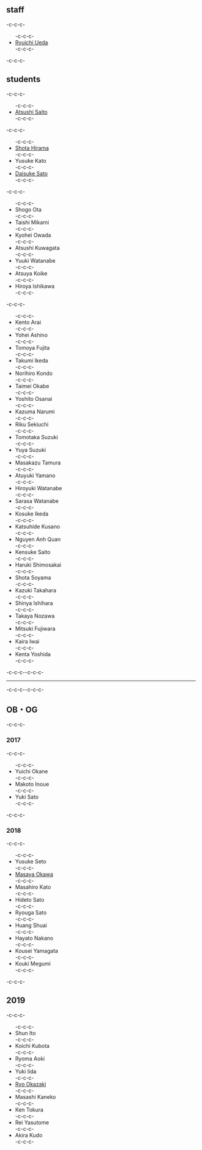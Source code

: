 <h2>staff</h2>-c-c-c-<ul>-c-c-c- 	<li id="ryuichiueda"><a href="http://lab.ueda.asia/?page_id=42">Ryuichi Ueda</a></li>-c-c-c-</ul>-c-c-c-<h2>students</h2>-c-c-c-<ul>-c-c-c- 	<li><a href="http://www.asrobot.me/">Atsushi Saito</a></li>-c-c-c-</ul>-c-c-c-<ul>-c-c-c- 	<li><a href="http://habatafuture.hatenablog.jp/" target="_blank" rel="noopener noreferrer">Shota Hirama</a></li>-c-c-c- 	<li>Yusuke Kato</li>-c-c-c- 	<li><a href="https://tiryoh.com/" target="_blank" rel="noopener noreferrer">Daisuke Sato</a></li>-c-c-c-</ul>-c-c-c-<ul>-c-c-c- 	<li>Shogo Ota</li>-c-c-c- 	<li>Taishi Mikami</li>-c-c-c- 	<li>Kyohei Owada</li>-c-c-c- 	<li>Atsushi Kuwagata</li>-c-c-c- 	<li>Yuuki Watanabe</li>-c-c-c- 	<li>Atsuya Koike</li>-c-c-c- 	<li>Hiroya Ishikawa</li>-c-c-c-</ul>-c-c-c-<ul>-c-c-c- 	<li><span class="s1">Kento Arai</span></li>-c-c-c- 	<li><span class="s1">Yohei Ashino</span></li>-c-c-c- 	<li><span class="s1">Tomoya Fujita</span></li>-c-c-c- 	<li><span class="s1">Takumi Ikeda</span></li>-c-c-c- 	<li>Norihiro Kondo</li>-c-c-c- 	<li><span class="s1">Taimei Okabe</span></li>-c-c-c- 	<li><span class="s1">Yoshito Osanai</span></li>-c-c-c- 	<li><span class="s1">Kazuma Narumi</span></li>-c-c-c- 	<li><span class="s1">Riku Sekiuchi</span></li>-c-c-c- 	<li>Tomotaka Suzuki</li>-c-c-c- 	<li>Yuya Suzuki</li>-c-c-c- 	<li><span class="s1">Masakazu Tamura</span></li>-c-c-c- 	<li>Atuyuki Yamano</li>-c-c-c- 	<li><span class="s1">Hiroyuki Watanabe</span></li>-c-c-c- 	<li><span class="s1">Sarasa Watanabe</span></li>-c-c-c- 	<li>Kosuke Ikeda</li>-c-c-c- 	<li>Katsuhide Kusano</li>-c-c-c- 	<li>Nguyen Anh Quan</li>-c-c-c- 	<li>Kensuke Saito</li>-c-c-c- 	<li>Haruki Shimosakai</li>-c-c-c- 	<li>Shota Soyama</li>-c-c-c- 	<li>Kazuki Takahara</li>-c-c-c- 	<li>Shinya Ishihara</li>-c-c-c- 	<li>Takaya Nozawa</li>-c-c-c- 	<li>Mitsuki Fujiwara</li>-c-c-c- 	<li>Kaira Iwai</li>-c-c-c- 	<li>Kenta Yoshida</li>-c-c-c-</ul>-c-c-c--c-c-c-<hr />-c-c-c--c-c-c-<h2>OB・OG</h2>-c-c-c-<h3>2017</h3>-c-c-c-<ul>-c-c-c- 	<li>Yuichi Okane</li>-c-c-c- 	<li>Makoto Inoue</li>-c-c-c- 	<li>Yuki Sato</li>-c-c-c-</ul>-c-c-c-<h3>2018</h3>-c-c-c-<ul>-c-c-c- 	<li>Yusuke Seto</li>-c-c-c- 	<li><a href="http://routecompass.net/member/okawa/" target="_blank" rel="noopener noreferrer">Masaya Okawa</a></li>-c-c-c- 	<li>Masahiro Kato</li>-c-c-c- 	<li>Hideto Sato</li>-c-c-c- 	<li>Ryouga Sato</li>-c-c-c- 	<li>Huang Shuai</li>-c-c-c- 	<li>Hayato Nakano</li>-c-c-c- 	<li>Kousei Yamagata</li>-c-c-c- 	<li>Kouki Megumi</li>-c-c-c-</ul>-c-c-c-<h2>2019</h2>-c-c-c-<ul>-c-c-c- 	<li>Shun Ito</li>-c-c-c- 	<li>Koichi Kubota</li>-c-c-c- 	<li>Ryoma Aoki</li>-c-c-c- 	<li>Yuki Iida</li>-c-c-c- 	<li><a href="https://zaki0929.github.io/">Ryo Okazaki</a></li>-c-c-c- 	<li>Masashi Kaneko</li>-c-c-c- 	<li><span class="s1">Ken Tokura</span></li>-c-c-c- 	<li><span class="s1">Rei Yasutome</span></li>-c-c-c- 	<li>Akira Kudo</li>-c-c-c-</ul>
